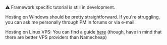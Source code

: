 ⚠️  Framework specific tutorial is still in development. 

Hosting on Windows should be pretty straightforward. If you're struggling, you can ask me personally through PM in forums or via e-mail.

Hosting on Linux VPS:
You can find a guide [here](https://noobtuts.com/unity/unet-server-hosting) (though, have in mind that there are better VPS providers than Namecheap)

